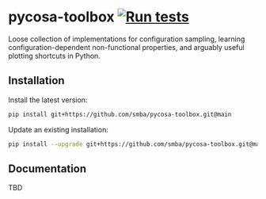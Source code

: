 # pycosa-toolbox [![Run tests](https://github.com/smba/pycosa-toolbox/actions/workflows/tests.yml/badge.svg?event=push)](https://github.com/smba/pycosa-toolbox/actions/workflows/tests.yml)
Loose collection of implementations for configuration sampling, learning configuration-dependent non-functional properties, and arguably useful plotting shortcuts in Python. 

## Installation

Install the latest version:
```bash
pip install git+https://github.com/smba/pycosa-toolbox.git@main 
```

Update an existing installation:
```bash
pip install --upgrade git+https://github.com/smba/pycosa-toolbox.git@main 
```
## Documentation
TBD
